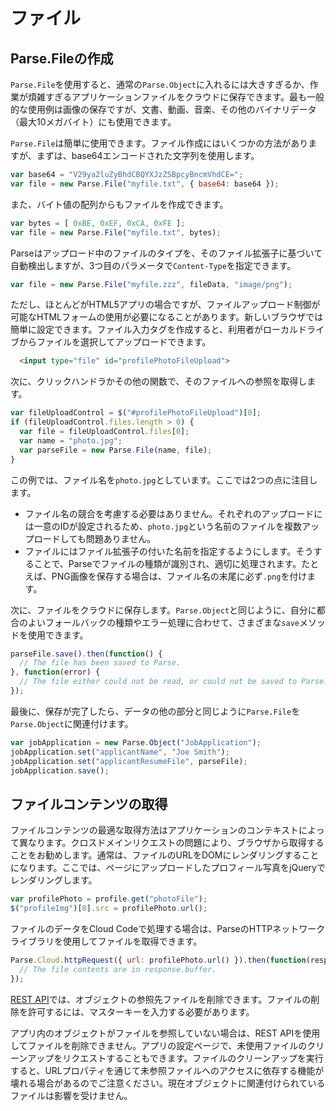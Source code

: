 # ファイル

## Parse.Fileの作成

`Parse.File`を使用すると、通常の`Parse.Object`に入れるには大きすぎるか、作業が煩雑すぎるアプリケーションファイルをクラウドに保存できます。最も一般的な使用例は画像の保存ですが、文書、動画、音楽、その他のバイナリデータ（最大10メガバイト）にも使用できます。

`Parse.File`は簡単に使用できます。ファイル作成にはいくつかの方法がありますが、まずは、base64エンコードされた文字列を使用します。

```js
var base64 = "V29ya2luZyBhdCBQYXJzZSBpcyBncmVhdCE=";
var file = new Parse.File("myfile.txt", { base64: base64 });
```

また、バイト値の配列からもファイルを作成できます。

```js
var bytes = [ 0xBE, 0xEF, 0xCA, 0xFE ];
var file = new Parse.File("myfile.txt", bytes);
```

Parseはアップロード中のファイルのタイプを、そのファイル拡張子に基づいて自動検出しますが、3つ目のパラメータで`Content-Type`を指定できます。

```js
var file = new Parse.File("myfile.zzz", fileData, "image/png");
```

ただし、ほとんどがHTML5アプリの場合ですが、ファイルアップロード制御が可能なHTMLフォームの使用が必要になることがあります。新しいブラウザでは簡単に設定できます。ファイル入力タグを作成すると、利用者がローカルドライブからファイルを選択してアップロードできます。

```html
  <input type="file" id="profilePhotoFileUpload">
```

次に、クリックハンドラかその他の関数で、そのファイルへの参照を取得します。

```js
var fileUploadControl = $("#profilePhotoFileUpload")[0];
if (fileUploadControl.files.length > 0) {
  var file = fileUploadControl.files[0];
  var name = "photo.jpg";
  var parseFile = new Parse.File(name, file);
}
```

この例では、ファイル名を`photo.jpg`としています。ここでは2つの点に注目します。 

*   ファイル名の競合を考慮する必要はありません。それぞれのアップロードには一意のIDが設定されるため、`photo.jpg`という名前のファイルを複数アップロードしても問題ありません。
*   ファイルにはファイル拡張子の付いた名前を指定するようにします。そうすることで、Parseでファイルの種類が識別され、適切に処理されます。たとえば、PNG画像を保存する場合は、ファイル名の末尾に必ず`.png`を付けます。

次に、ファイルをクラウドに保存します。`Parse.Object`と同じように、自分に都合のよいフォールバックの種類やエラー処理に合わせて、さまざまな`save`メソッドを使用できます。

```js
parseFile.save().then(function() {
  // The file has been saved to Parse.
}, function(error) {
  // The file either could not be read, or could not be saved to Parse.
});
```

最後に、保存が完了したら、データの他の部分と同じように`Parse.File`を`Parse.Object`に関連付けます。

```js
var jobApplication = new Parse.Object("JobApplication");
jobApplication.set("applicantName", "Joe Smith");
jobApplication.set("applicantResumeFile", parseFile);
jobApplication.save();
```

## ファイルコンテンツの取得

ファイルコンテンツの最適な取得方法はアプリケーションのコンテキストによって異なります。クロスドメインリクエストの問題により、ブラウザから取得することをお勧めします。通常は、ファイルのURLをDOMにレンダリングすることになります。ここでは、ページにアップロードしたプロフィール写真をjQueryでレンダリングします。

```js
var profilePhoto = profile.get("photoFile");
$("profileImg")[0].src = profilePhoto.url();
```

ファイルのデータをCloud Codeで処理する場合は、ParseのHTTPネットワークライブラリを使用してファイルを取得できます。

```js
Parse.Cloud.httpRequest({ url: profilePhoto.url() }).then(function(response) {
  // The file contents are in response.buffer.
});
```

[REST API](/docs/rest#files-deleting)では、オブジェクトの参照先ファイルを削除できます。ファイルの削除を許可するには、マスターキーを入力する必要があります。

アプリ内のオブジェクトがファイルを参照していない場合は、REST APIを使用してファイルを削除できません。アプリの設定ページで、未使用ファイルのクリーンアップをリクエストすることもできます。ファイルのクリーンアップを実行すると、URLプロパティを通じて未参照ファイルへのアクセスに依存する機能が壊れる場合があるのでご注意ください。現在オブジェクトに関連付けられているファイルは影響を受けません。
